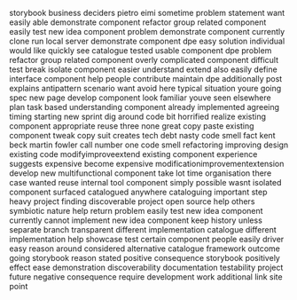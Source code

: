 storybook business deciders pietro eimi sometime problem statement want easily able demonstrate component refactor group related component easily test new idea component problem demonstrate component currently clone run local server demonstrate component dpe easy solution individual would like quickly see catalogue tested usable component dpe problem refactor group related component overly complicated component difficult test break isolate component easier understand extend also easily define interface component help people contribute maintain dpe additionally post explains antipattern scenario want avoid here typical situation youre going spec new page develop component look familiar youve seen elsewhere plan task based understanding component already implemented agreeing timing starting new sprint dig around code bit horrified realize existing component appropriate reuse three none great copy paste existing component tweak copy suit creates tech debt nasty code smell fact kent beck martin fowler call number one code smell refactoring improving design existing code modifyimproveextend existing component experience suggests expensive become expensive modificationimprovementextension develop new multifunctional component take lot time organisation there case wanted reuse internal tool component simply possible wasnt isolated component surfaced catalogued anywhere cataloguing important step heavy project finding discoverable project open source help others symbiotic nature help return problem easily test new idea component currently cannot implement new idea component keep history unless separate branch transparent different implementation catalogue different implementation help showcase test certain component people easily driver easy reason around considered alternative catalogue framework outcome going storybook reason stated positive consequence storybook positively effect ease demonstration discoverability documentation testability project future negative consequence require development work additional link site point